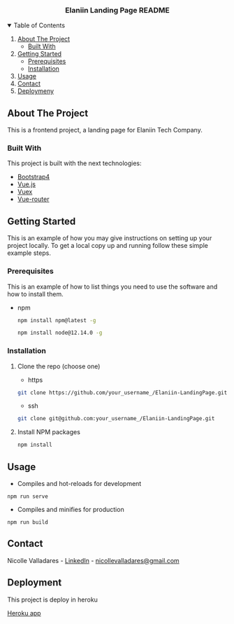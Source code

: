 <!-- PROJECT -->
<br />
<p align="center">
  <h3 align="center">Elaniin Landing Page README</h3>
</p>

<!-- TABLE OF CONTENTS -->
<details open="open">
  <summary>Table of Contents</summary>
  <ol>
    <li>
      <a href="#about-the-project">About The Project</a>
      <ul>
        <li><a href="#built-with">Built With</a></li>
      </ul>
    </li>
    <li>
      <a href="#getting-started">Getting Started</a>
      <ul>
        <li><a href="#prerequisites">Prerequisites</a></li>
        <li><a href="#installation">Installation</a></li>
      </ul>
    </li>
    <li><a href="#usage">Usage</a></li>
    <li><a href="#contact">Contact</a></li>
    <li><a href="#deployment">Deploymeny</a></li>
  </ol>
</details>

<!-- ABOUT THE PROJECT -->

## About The Project

This is a frontend project, a landing page for Elaniin Tech Company.

### Built With

This project is built with the next technologies:

- [Bootstrap4](https://getbootstrap.com)
- [Vue.js](https://vuejs.org)
- [Vuex](https://vuex.vuejs.org/)
- [Vue-router](https://router.vuejs.org/)

<!-- GETTING STARTED -->

## Getting Started

This is an example of how you may give instructions on setting up your project locally.
To get a local copy up and running follow these simple example steps.

### Prerequisites

This is an example of how to list things you need to use the software and how to install them.

- npm
  ```sh
  npm install npm@latest -g
  ```
  ```sh
  npm install node@12.14.0 -g
  ```

### Installation

1. Clone the repo (choose one)
    - https
   ```sh
   git clone https://github.com/your_username_/Elaniin-LandingPage.git
   ```

    - ssh
   ```sh
   git clone git@github.com:your_username_/Elaniin-LandingPage.git
   ```
2. Install NPM packages
   ```sh
   npm install
   ```

<!-- USAGE EXAMPLES -->

## Usage

- Compiles and hot-reloads for development

```
npm run serve
```

- Compiles and minifies for production

```
npm run build
```

<!-- CONTACT -->

## Contact

Nicolle Valladares - [LinkedIn](https://www.linkedin.com/in/andrea-nicolle-valladares-211298166/) - nicollevalladares@gmail.com


<!-- DEPLOYMENT -->

## Deployment

This project is deploy in heroku

[Heroku app](https://elaniin-lp.herokuapp.com/)

